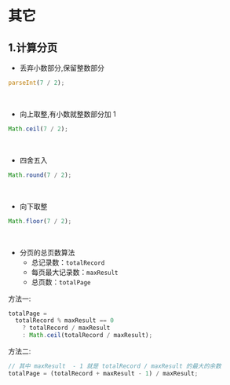 # 其它

## 1.计算分页

- 丢弃小数部分,保留整数部分

```js
parseInt(7 / 2);
```

<br />

- 向上取整,有小数就整数部分加 1

```js
Math.ceil(7 / 2);
```

<br />

- 四舍五入

```js
Math.round(7 / 2);
```

<br />

- 向下取整

```js
Math.floor(7 / 2);
```

<br />

- 分页的总页数算法
  - 总记录数：`totalRecord`
  - 每页最大记录数：`maxResult`
  - 总页数：`totalPage`

方法一:

```js
totalPage =
  totalRecord % maxResult == 0
    ? totalRecord / maxResult
    : Math.ceil(totalRecord / maxResult);
```

方法二:

```js
// 其中 maxResult  - 1 就是 totalRecord / maxResult 的最大的余数
totalPage = (totalRecord + maxResult - 1) / maxResult;
```
